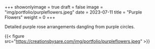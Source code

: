 +++
showonlyimage = true
draft = false
image = "img/portfolio/purpleflowers.jpeg"
date = 2023-07-11
title = "Purple Flowers"
weight = 0
+++

Detailed purple rose arrangements dangling from purple circles.

<!--more-->
{{< figure src="https://creationsbysare.com/img/portfolio/purpleflowers.jpeg" >}}
